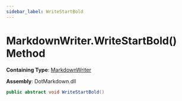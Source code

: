 ```yaml
---
sidebar_label: WriteStartBold
---
```


# MarkdownWriter\.WriteStartBold\(\) Method

**Containing Type**: [MarkdownWriter](../index.md)

**Assembly**: DotMarkdown\.dll

```csharp
public abstract void WriteStartBold()
```

